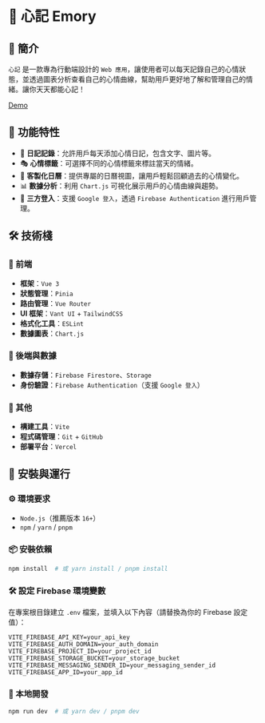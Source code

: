 # 🌟 心記 Emory

## 📌 簡介

`心記` 是一款專為行動端設計的 `Web 應用`，讓使用者可以每天記錄自己的心情狀態，並透過圖表分析查看自己的心情曲線，幫助用戶更好地了解和管理自己的情緒。讓你天天都能心記！

[Demo](<https://emory-brown.vercel.app/>)
## 🎯 功能特性

- 📖 **日記記錄**：允許用戶每天添加心情日記，包含文字、圖片等。
- 🎭 **心情標籤**：可選擇不同的心情標籤來標註當天的情緒。
- 📅 **客製化日曆**：提供專屬的日曆視圖，讓用戶輕鬆回顧過去的心情變化。
- 📊 **數據分析**：利用 `Chart.js` 可視化展示用戶的心情曲線與趨勢。
- 🔐 **三方登入**：支援 `Google 登入`，透過 `Firebase Authentication` 進行用戶管理。

## 🛠️ 技術棧

### 🚀 前端
- **框架**：`Vue 3`
- **狀態管理**：`Pinia`
- **路由管理**：`Vue Router`
- **UI 框架**：`Vant UI` + `TailwindCSS`
- **格式化工具**：`ESLint`
- **數據圖表**：`Chart.js`


### 📡 後端與數據
- **數據存儲**：`Firebase Firestore`、`Storage`
- **身份驗證**：`Firebase Authentication`（支援 `Google 登入`）

### 🔧 其他
- **構建工具**：`Vite`
- **程式碼管理**：`Git` + `GitHub`
- **部署平台**：`Vercel` 

## 🚀 安裝與運行

### ⚙️ 環境要求

- `Node.js`（推薦版本 `16+`）
- `npm` / `yarn` / `pnpm`

### 📦 安裝依賴

```sh
npm install  # 或 yarn install / pnpm install
```

### 🛠️ 設定 Firebase 環境變數

在專案根目錄建立 `.env` 檔案，並填入以下內容（請替換為你的 Firebase 設定值）：

```env
VITE_FIREBASE_API_KEY=your_api_key
VITE_FIREBASE_AUTH_DOMAIN=your_auth_domain
VITE_FIREBASE_PROJECT_ID=your_project_id
VITE_FIREBASE_STORAGE_BUCKET=your_storage_bucket
VITE_FIREBASE_MESSAGING_SENDER_ID=your_messaging_sender_id
VITE_FIREBASE_APP_ID=your_app_id
```

### 🏃 本地開發

```sh
npm run dev  # 或 yarn dev / pnpm dev
```
